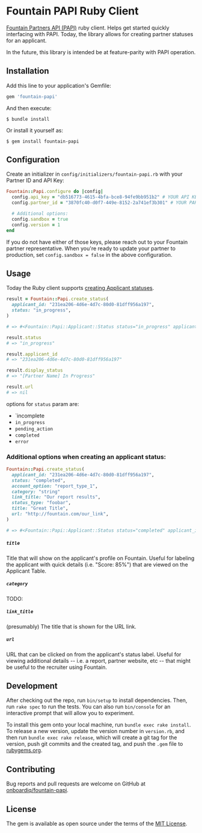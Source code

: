 # Fountain PAPI Ruby Client

[Fountain Partners API (PAPI)](https://partners.fountain.com/) ruby client. Helps get started quickly interfacing with PAPI. Today, the library allows for creating partner statuses for an applicant.

In the future, this library is intended be at feature-parity with PAPI operation.

## Installation

Add this line to your application's Gemfile:

```ruby
gem 'fountain-papi'
```

And then execute:

    $ bundle install

Or install it yourself as:

    $ gem install fountain-papi

## Configuration

Create an initializer in `config/initializers/fountain-papi.rb` with your Partner ID and API Key:

```ruby
Fountain::Papi.configure do |config|
  config.api_key = "db516773-4615-4bfa-bce8-94fe9bb951b2" # YOUR API KEY HERE
  config.partner_id = "3870fc40-d0f7-449e-8152-2a741ef3b301" # YOUR PARTNER ID HERE

  # Additional options:
  config.sandbox = true
  config.version = 1
end
```

If you do not have either of those keys, please reach out to your Fountain partner representative. When you're ready to update your partner to production, set `config.sandbox = false` in the above configuration.

## Usage

Today the Ruby client supports [creating Applicant statuses](https://partners.fountain.com/reference/post_v1-partners-id-applicants-applicant-id-status).

```ruby
result = Fountain::Papi.create_status(
  applicant_id: "231ea206-4d6e-4d7c-80d0-81dff956a197",
  status: "in_progress",
)

# => #<Fountain::Papi::Applicant::Status status="in_progress" applicant_id="231ea206-4d6e-4d7c-80d0-81dff956a197" account_option=nil link_title=nil title=nil url=nil category=nil color="green" display_status="[Partner Name] In Progress" display_title="[Partner Name] In Progress" external_id="b87ab326-ee84-40aa-a28e-9d520cfeaca8" show_redo=false status_type=nil>

result.status
# => "in_progress"

result.applicant_id
# => "231ea206-4d6e-4d7c-80d0-81dff956a197"

result.display_status
# => "[Partner Name] In Progress"

result.url
# => nil
```

options for `status` param are:
 - `incomplete
 - `in_progress`
 - `pending_action`
 - `completed`
 - `error`

### Additional options when creating an applicant status:

```ruby
Fountain::Papi.create_status(
  applicant_id: "231ea206-4d6e-4d7c-80d0-81dff956a197",
  status: "completed",
  account_option: "report_type_1",
  category: "string"
  link_title: "Our report results",
  status_type: "foobar",
  title: "Great Title",
  url: "http://fountain.com/our_link",
)

# => #<Fountain::Papi::Applicant::Status status="completed" applicant_id="231ea206-4d6e-4d7c-80d0-81dff956a197" account_option=nil link_title="Fountain.com" title="Our new title" url="https://www.fountain.com/our_link" category=nil color="green" display_status="[Partner Name] Completed" display_title="[Partner Name] Great Title" external_id="b87ab326-ee84-40aa-a28e-9d520cfeaca8" show_redo=false status_type=nil>
```

##### `title`

Title that will show on the applicant's profile on Fountain. Useful for labeling the applicant with quick details (i.e. "Score: 85%") that are viewed on the Applicant Table.

##### `category`

TODO:

##### `link_title`

(presumably) The title that is shown for the URL link.

##### `url`

URL that can be clicked on from the applicant's status label. Useful for viewing additional details -- i.e. a report, partner website, etc -- that might be useful to the recruiter using Fountain.


## Development

After checking out the repo, run `bin/setup` to install dependencies. Then, run `rake spec` to run the tests. You can also run `bin/console` for an interactive prompt that will allow you to experiment.

To install this gem onto your local machine, run `bundle exec rake install`. To release a new version, update the version number in `version.rb`, and then run `bundle exec rake release`, which will create a git tag for the version, push git commits and the created tag, and push the `.gem` file to [rubygems.org](https://rubygems.org).

## Contributing

Bug reports and pull requests are welcome on GitHub at [onboardiq/fountain-papi](https://github.com/onboardiq/fountain-papi).

## License

The gem is available as open source under the terms of the [MIT License](https://opensource.org/licenses/MIT).
